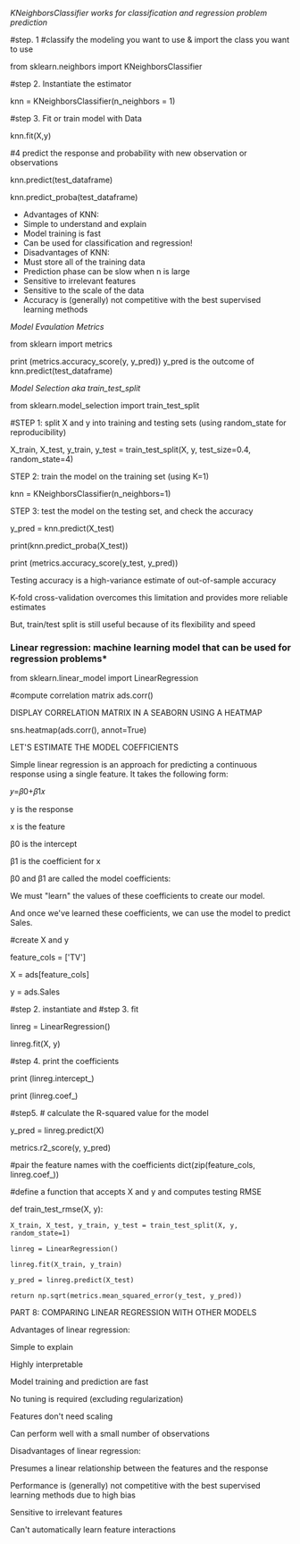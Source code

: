 *KNeighborsClassifier works for classification and regression problem prediction*

#step. 1 #classify the modeling you want to use & import the class you want to use

from sklearn.neighbors import KNeighborsClassifier

#step 2. Instantiate the estimator

knn = KNeighborsClassifier(n_neighbors = 1)

#step 3. Fit or train model with Data

knn.fit(X,y)

#4 predict the response and probability with new observation or observations

knn.predict(test_dataframe)

knn.predict_proba(test_dataframe)


- Advantages of KNN:
- Simple to understand and explain
- Model training is fast
- Can be used for classification and regression!
- Disadvantages of KNN:
- Must store all of the training data
- Prediction phase can be slow when n is large
- Sensitive to irrelevant features
- Sensitive to the scale of the data
- Accuracy is (generally) not competitive with the best supervised learning methods

*Model Evaulation Metrics*

from sklearn import metrics

print (metrics.accuracy_score(y, y_pred))  y_pred is the outcome of knn.predict(test_dataframe)

*Model Selection aka train_test_split*

from sklearn.model_selection import train_test_split

#STEP 1: split X and y into training and testing sets (using random_state for reproducibility)

X_train, X_test, y_train, y_test = train_test_split(X, y, test_size=0.4, random_state=4)

STEP 2: train the model on the training set (using K=1)

knn = KNeighborsClassifier(n_neighbors=1)

STEP 3: test the model on the testing set, and check the accuracy

y_pred = knn.predict(X_test)

print(knn.predict_proba(X_test))

print (metrics.accuracy_score(y_test, y_pred))

Testing accuracy is a high-variance estimate of out-of-sample accuracy

K-fold cross-validation overcomes this limitation and provides more reliable estimates

But, train/test split is still useful because of its flexibility and speed

### Linear regression: machine learning model that can be used for regression problems*

from sklearn.linear_model import LinearRegression

#compute correlation matrix
ads.corr()

DISPLAY CORRELATION MATRIX IN A SEABORN USING A HEATMAP

sns.heatmap(ads.corr(), annot=True)

LET'S ESTIMATE THE MODEL COEFFICIENTS

Simple linear regression is an approach for predicting a continuous response using a single feature. It takes the following form: 

𝑦=𝛽0+𝛽1𝑥

y is the response

x is the feature

β0 is the intercept

β1 is the coefficient for x

β0 and β1 are called the model coefficients:

We must "learn" the values of these coefficients to create our model.

And once we've learned these coefficients, we can use the model to predict Sales.

#create X and y

feature_cols = ['TV']

X = ads[feature_cols]

y = ads.Sales

#step 2. instantiate and 
#step 3. fit

linreg = LinearRegression()

linreg.fit(X, y)

#step 4.  print the coefficients

print (linreg.intercept_)

print (linreg.coef_)

#step5. # calculate the R-squared value for the model

y_pred = linreg.predict(X)

metrics.r2_score(y, y_pred)

#pair the feature names with the coefficients
dict(zip(feature_cols, linreg.coef_))

#define a function that accepts X and y and computes testing RMSE

def train_test_rmse(X, y):

    X_train, X_test, y_train, y_test = train_test_split(X, y, random_state=1)
    
    linreg = LinearRegression()
    
    linreg.fit(X_train, y_train)
    
    y_pred = linreg.predict(X_test)
    
    return np.sqrt(metrics.mean_squared_error(y_test, y_pred))


PART 8: COMPARING LINEAR REGRESSION WITH OTHER MODELS

Advantages of linear regression:

Simple to explain

Highly interpretable

Model training and prediction are fast

No tuning is required (excluding regularization)

Features don't need scaling

Can perform well with a small number of observations

Disadvantages of linear regression:

Presumes a linear relationship between the features and the response

Performance is (generally) not competitive with the best supervised learning methods due to high bias

Sensitive to irrelevant features

Can't automatically learn feature interactions

